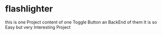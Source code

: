 # flashlighter
this is one Project content of one Toggle Button an BackEnd of them 
It is so Easy but very Interesting Project
